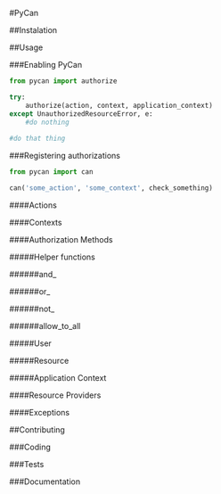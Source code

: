 #PyCan

##Instalation

##Usage

###Enabling PyCan

```python
from pycan import authorize

try:
    authorize(action, context, application_context)
except UnauthorizedResourceError, e:
    #do nothing
  
#do that thing

```

###Registering authorizations

```python
from pycan import can

can('some_action', 'some_context', check_something)
```

####Actions


####Contexts


####Authorization Methods

#####Helper functions

######and_

######or_

######not_

######allow_to_all


#####User

#####Resource

#####Application Context

####Resource Providers

####Exceptions


##Contributing

###Coding

###Tests

###Documentation
